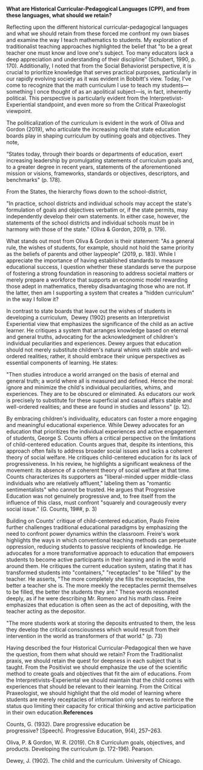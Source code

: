   

**What are Historical Curricular-Pedagogical Languages (CPP), and from these languages, what should we retain?**

Reflecting upon the different historical curricular-pedagogical languages and what we should retain from these forced me confront my own biases and examine the way I teach mathematics to students. My exploration of traditionalist teaching approaches highlighted the belief that "to be a great teacher one must know and love one's subject. Too many educators lack a deep appreciation and understanding of their discipline” (Schubert, 1990, p. 170). Additionally, I noted that from the Social Behaviorist perspective, it is crucial to prioritize knowledge that serves practical purposes, particularly in our rapidly evolving society as it was evident in Bobbitt's view. Today, I've come to recognize that the math curriculum I use to teach my students—something I once thought of as an apolitical subject—is, in fact, inherently political. This perspective is particularly evident from the Interpretivist-Experiential standpoint, and even more so from the Critical Praxeologist viewpoint.

The politicalization of the curriculum is evident in the work of Oliva and Gordon (2019), who articulate the increasing role that state education boards play in shaping curriculum by outlining goals and objectives. They note,

“States today, through their boards or departments of education, exert increasing leadership by promulgating statements of curriculum goals and, to a greater degree in recent years, statements of the aforementioned mission or visions, frameworks, standards or objectives, descriptors, and benchmarks" (p. 178).

From the States, the hierarchy flows down to the school-district, 

"In practice, school districts and individual schools may accept the state's formulation of goals and objectives verbatim or, if the state permits, may independently develop their own statements. In either case, however, the statements of the school districts and individual schools must be in harmony with those of the state." (Oliva & Gordon, 2019, p. 179). 

What stands out most from Oliva & Gordon is their statement: "As a general rule, the wishes of students, for example, should not hold the same priority as the beliefs of parents and other laypeople" (2019, p. 183). While I appreciate the importance of having established standards to measure educational success, I question whether these standards serve the purpose of fostering a strong foundation in reasoning to address societal matters or merely prepare a workforce that supports an economic model rewarding those adept in mathematics, thereby disadvantaging those who are not. If the latter, then am I supporting a system that creates a “hidden curriculum” in the way I follow it?

In contrast to state boards that leave out the wishes of students in developing a curriculum,  Dewey (1902) presents an Interpretivist Experiential view that emphasizes the significance of the child as an active learner. He critiques a system that arranges knowledge based on eternal and general truths, advocating for the acknowledgment of children's individual peculiarities and experiences. Dewey argues that education should not merely substitute children's natural whims with stable and well-ordered realities; rather, it should embrace their unique perspectives as essential components of learning. He states:

"Then studies introduce a world arranged on the basis of eternal and general truth; a world where all is measured and defined. Hence the moral: ignore and minimize the child's individual peculiarities, whims, and experiences. They are to be obscured or eliminated. As educators our work is precisely to substitute for these superficial and casual affairs stable and well-ordered realities; and these are found in studies and lessons" (p. 12).

By embracing children's individuality, educators can foster a more engaging and meaningful educational experience. While Dewey advocates for an education that prioritizes the individual experiences and active engagement of students, George S. Counts offers a critical perspective on the limitations of child-centered education. Counts argues that, despite its intentions, this approach often fails to address broader social issues and lacks a coherent theory of social welfare. He critiques child-centered education for its lack of progressiveness. In his review, he highlights a significant weakness of the movement: its absence of a coherent theory of social welfare at that time. Counts characterizes its supporters as "liberal-minded upper middle-class individuals who are relatively affluent," labeling them as "romantic sentimentalists" who cannot be trusted. He argues that Progressive Education was not genuinely progressive and, to free itself from the influence of this class, must confront "squarely and courageously every social issue.” (G. Counts, 19##, p. 3)

Building on Counts' critique of child-centered education, Paulo Freire further challenges traditional educational paradigms by emphasizing the need to confront power dynamics within the classroom. Freire's work highlights the ways in which conventional teaching methods can perpetuate oppression, reducing students to passive recipients of knowledge. He advocates for a more transformative approach to education that empowers students to become active participants in their learning and in the world around them. He critiques the current education system, stating that it has transformed students into "containers," "receptacles" to be "filled" by the teacher. He asserts, "The more completely she fills the receptacles, the better a teacher she is. The more meekly the receptacles permit themselves to be filled, the better the students they are." These words resonated deeply, as if he were describing Mr. Romero and his math class. Freire emphasizes that education is often seen as the act of depositing, with the teacher acting as the depositor. 

"The more students work at storing the deposits entrusted to them, the less they develop the critical consciousness which would result from their intervention in the world as transformers of that world." (p. 73)

Having described the four Historical Curricular-Pedagogical then we have the question, from them what should we retain? From the Traditionalist praxis, we should retain the quest for deepness in each subject that is taught. From the Positivist we should emphasize the use of the scientific method to create goals and objectives that fit the aim of educations. From the Interpretivists-Experiental we should maintain that the child comes with experiences that should be relevant to their learning. From the Critical Praxeologist, we should highlight that the old model of learning where students are merely receptacles of information only serves to reinforce the status quo limiting their capacity for critical thinking and active participation in their own education.**References**

Counts, G. (1932). Dare progressive education be progressive? [Speech]. Progressive Education, 9(4), 257–263.

Oliva, P. & Gordon, W. R. (2019). Ch 8 Curriculum goals, objectives, and products. Developing the curriculum (p. 172-196). Pearson.

Dewey, J. (1902). The child and the curriculum. University of Chicago.
